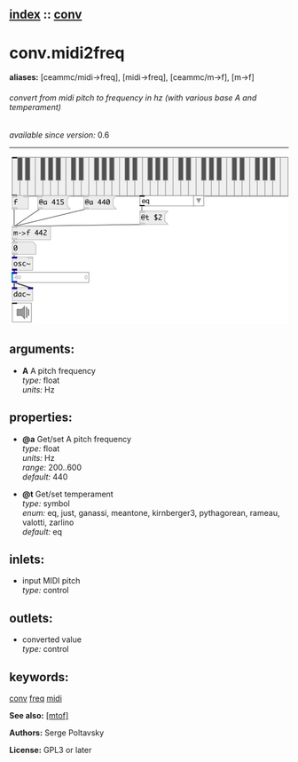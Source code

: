 [index](index.html) :: [conv](category_conv.html)
---

# conv.midi2freq
**aliases:** [ceammc/midi-&gt;freq], [midi-&gt;freq], [ceammc/m-&gt;f], [m-&gt;f]


###### convert from midi pitch to frequency in hz (with various base A and temperament)

*available since version:* 0.6

---




[![example](../examples/img/conv.midi2freq.jpg)](../examples/pd/conv.midi2freq.pd)



## arguments:

* **A**
A pitch frequency<br>
_type:_ float<br>
_units:_ Hz<br>





## properties:

* **@a** 
Get/set A pitch frequency<br>
_type:_ float<br>
_units:_ Hz<br>
_range:_ 200..600<br>
_default:_ 440<br>

* **@t** 
Get/set temperament<br>
_type:_ symbol<br>
_enum:_ eq, just, ganassi, meantone, kirnberger3, pythagorean, rameau, valotti, zarlino<br>
_default:_ eq<br>



## inlets:

* input MIDI pitch<br>
_type:_ control



## outlets:

* converted value<br>
_type:_ control



## keywords:

[conv](keywords/conv.html)
[freq](keywords/freq.html)
[midi](keywords/midi.html)



**See also:**
[\[mtof\]](mtof.html)




**Authors:** Serge Poltavsky




**License:** GPL3 or later





